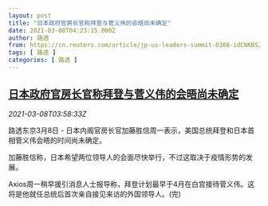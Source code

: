 ```yaml
---
layout: post
title: "日本政府官房长官称拜登与菅义伟的会晤尚未确定"
date: 2021-03-08T04:23:15.000Z
author: 路透
from: https://cn.reuters.com/article/jp-us-leaders-summit-0308-idCNKBS2B00AI
tags: [ 路透 ]
categories: [ 路透 ]
---
```

<!--1615177395000-->
[日本政府官房长官称拜登与菅义伟的会晤尚未确定](https://cn.reuters.com/article/jp-us-leaders-summit-0308-idCNKBS2B00AI)
------

<div>
<div><i>2021-03-08T03:58:33Z</i></div><p>路透东京3月8日 - 日本内阁官房长官加藤胜信周一表示，美国总统拜登和日本首相菅义伟会晤的时间尚未确定。</p><p>加藤胜信称，日本希望两位领导人的会面尽快举行，不过这取决于疫情形势的发展。</p><p>Axios周一稍早援引消息人士报导称，拜登计划最早于4月在白宫接待菅义伟。这将是他就任总统后首次亲自接见来访的外国领导人。(完)</p>
</div>
